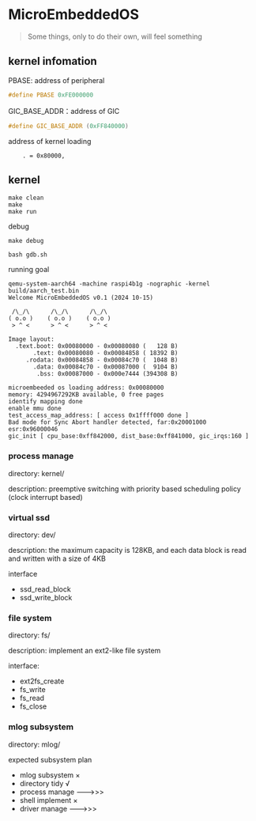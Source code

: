 # MicroEmbeddedOS

> Some things, only to do their own, will feel something

## kernel infomation

PBASE: address of peripheral

```c
#define PBASE 0xFE000000
```

GIC_BASE_ADDR：address of GIC

```c
#define GIC_BASE_ADDR (0xFF840000)
```

address of kernel loading

```shell
	. = 0x80000, 
```

## kernel

```shell
make clean
make
make run
```

debug

```shell
make debug
```

```shell
bash gdb.sh
```

running goal

```shell
qemu-system-aarch64 -machine raspi4b1g -nographic -kernel build/aarch_test.bin
Welcome MicroEmbeddedOS v0.1 (2024 10-15)

 /\_/\      /\_/\      /\_/\
( o.o )    ( o.o )    ( o.o )
 > ^ <      > ^ <      > ^ <

Image layout:
  .text.boot: 0x00080000 - 0x00080080 (   128 B)
       .text: 0x00080080 - 0x00084858 ( 18392 B)
     .rodata: 0x00084858 - 0x00084c70 (  1048 B)
       .data: 0x00084c70 - 0x00087000 (  9104 B)
        .bss: 0x00087000 - 0x000e7444 (394308 B)

microembeeded os loading address: 0x00080000
memory: 4294967292KB available, 0 free pages
identify mapping done
enable mmu done
test_access_map_address: [ access 0x1ffff000 done ]
Bad mode for Sync Abort handler detected, far:0x20001000 esr:0x96000046
gic_init [ cpu_base:0xff842000, dist_base:0xff841000, gic_irqs:160 ]
```

### process manage

directory: kernel/

description: preemptive switching with priority based scheduling policy (clock interrupt based)


### virtual ssd

directory: dev/

description: the maximum capacity is 128KB, and each data block is read and written with a size of 4KB

interface
- ssd_read_block
- ssd_write_block

### file system

directory: fs/

description: implement an ext2-like file system

interface:
- ext2fs_create
- fs_write
- fs_read
- fs_close

### mlog subsystem

directory: mlog/


expected subsystem plan

- mlog subsystem ×
- directory tidy √
- process manage --->>>
- shell implement ×
- driver manage --->>>